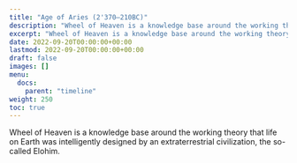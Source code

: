 ```yaml
---
title: "Age of Aries (2'370—210BC)"
description: "Wheel of Heaven is a knowledge base around the working theory that life on Earth was intelligently designed by an extraterrestrial civilization, the so-called Elohim."
excerpt: "Wheel of Heaven is a knowledge base around the working theory that life on Earth was intelligently designed by an extraterrestrial civilization, the so-called Elohim."
date: 2022-09-20T00:00:00+00:00
lastmod: 2022-09-20T00:00:00+00:00
draft: false
images: []
menu:
  docs:
    parent: "timeline"
weight: 250
toc: true
---
```


Wheel of Heaven is a knowledge base around the working theory that life on Earth was intelligently designed by an extraterrestrial civilization, the so-called Elohim.
